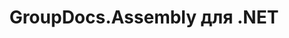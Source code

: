---
title: GroupDocs.Assembly для .NET
type: docs
weight: 10
url: /ru/net/
description: Справочные материалы по GroupDocs.Assembly для .NET API содержат примеры, фрагменты кода и документацию по API. Он предоставляет пространства имен, классы, интерфейсы и другие детали API.
is_root: true
---